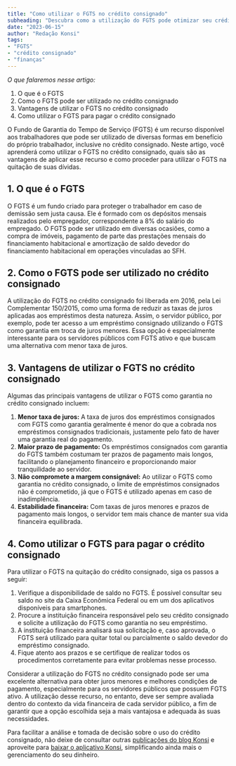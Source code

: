 ```yaml
---
title: "Como utilizar o FGTS no crédito consignado"
subheading: "Descubra como a utilização do FGTS pode otimizar seu crédito consignado"
date: "2023-06-15"
author: "Redação Konsi"
tags:
- "FGTS"
- "crédito consignado"
- "finanças"
---
```


*O que falaremos nesse artigo:*

1. O que é o FGTS
2. Como o FGTS pode ser utilizado no crédito consignado
3. Vantagens de utilizar o FGTS no crédito consignado
4. Como utilizar o FGTS para pagar o crédito consignado

O Fundo de Garantia do Tempo de Serviço (FGTS) é um recurso disponível aos trabalhadores que pode ser utilizado de diversas formas em benefício do próprio trabalhador, inclusive no crédito consignado. Neste artigo, você aprenderá como utilizar o FGTS no crédito consignado, quais são as vantagens de aplicar esse recurso e como proceder para utilizar o FGTS na quitação de suas dívidas. 

## 1. O que é o FGTS 

O FGTS é um fundo criado para proteger o trabalhador em caso de demissão sem justa causa. Ele é formado com os depósitos mensais realizados pelo empregador, correspondente a 8% do salário do empregado. O FGTS pode ser utilizado em diversas ocasiões, como a compra de imóveis, pagamento de parte das prestações mensais do financiamento habitacional e amortização de saldo devedor do financiamento habitacional em operações vinculadas ao SFH.

## 2. Como o FGTS pode ser utilizado no crédito consignado

A utilização do FGTS no crédito consignado foi liberada em 2016, pela Lei Complementar 150/2015, como uma forma de reduzir as taxas de juros aplicadas aos empréstimos desta natureza. Assim, o servidor público, por exemplo, pode ter acesso a um empréstimo consignado utilizando o FGTS como garantia em troca de juros menores. Essa opção é especialmente interessante para os servidores públicos com FGTS ativo e que buscam uma alternativa com menor taxa de juros.

## 3. Vantagens de utilizar o FGTS no crédito consignado

Algumas das principais vantagens de utilizar o FGTS como garantia no crédito consignado incluem:

1. **Menor taxa de juros:** A taxa de juros dos empréstimos consignados com FGTS como garantia geralmente é menor do que a cobrada nos empréstimos consignados tradicionais, justamente pelo fato de haver uma garantia real do pagamento.
2. **Maior prazo de pagamento:** Os empréstimos consignados com garantia do FGTS também costumam ter prazos de pagamento mais longos, facilitando o planejamento financeiro e proporcionando maior tranquilidade ao servidor.
3. **Não compromete a margem consignável:** Ao utilizar o FGTS como garantia no crédito consignado, o limite de empréstimos consignados não é comprometido, já que o FGTS é utilizado apenas em caso de inadimplência.
4. **Estabilidade financeira:** Com taxas de juros menores e prazos de pagamento mais longos, o servidor tem mais chance de manter sua vida financeira equilibrada.

## 4. Como utilizar o FGTS para pagar o crédito consignado

Para utilizar o FGTS na quitação do crédito consignado, siga os passos a seguir:

1. Verifique a disponibilidade de saldo no FGTS. É possível consultar seu saldo no site da Caixa Econômica Federal ou em um dos aplicativos disponíveis para smartphones.
2. Procure a instituição financeira responsável pelo seu crédito consignado e solicite a utilização do FGTS como garantia no seu empréstimo.
3. A instituição financeira analisará sua solicitação e, caso aprovada, o FGTS será utilizado para quitar total ou parcialmente o saldo devedor do empréstimo consignado.
4. Fique atento aos prazos e se certifique de realizar todos os procedimentos corretamente para evitar problemas nesse processo.

Considerar a utilização do FGTS no crédito consignado pode ser uma excelente alternativa para obter juros menores e melhores condições de pagamento, especialmente para os servidores públicos que possuem FGTS ativo. A utilização desse recurso, no entanto, deve ser sempre avaliada dentro do contexto da vida financeira de cada servidor público, a fim de garantir que a opção escolhida seja a mais vantajosa e adequada às suas necessidades. 

Para facilitar a análise e tomada de decisão sobre o uso do crédito consignado, não deixe de consultar outras [publicações do blog Konsi](https://konsi.com.br/postagens) e aproveite para [baixar o aplicativo Konsi](https://konsi.com.br/aplicativo), simplificando ainda mais o gerenciamento do seu dinheiro.